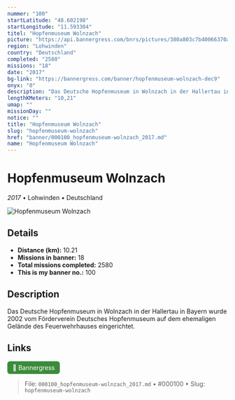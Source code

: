 ```yaml
---
nummer: "100"
startLatitude: "48.602198"
startLongitude: "11.593304"
titel: "Hopfenmuseum Wolnzach"
picture: "https://api.bannergress.com/bnrs/pictures/380a803c7b40066370a20d88dcbee2ad"
region: "Lohwinden"
country: "Deutschland"
completed: "2580"
missions: "18"
date: "2017"
bg-link: "https://bannergress.com/banner/hopfenmuseum-wolnzach-dec9"
onyx: "0"
description: "Das Deutsche Hopfenmuseum in Wolnzach in der Hallertau in Bayern wurde 2002 vom Förderverein Deutsches Hopfenmuseum auf dem ehemaligen Gelände des Feuerwehrhauses eingerichtet."
lengthKMeters: "10,21"
umap: ""
missionDay: ""
notice: ""
title: "Hopfenmuseum Wolnzach"
slug: "hopfenmuseum-wolnzach"
href: "banner/000100_hopfenmuseum-wolnzach_2017.md"
name: "Hopfenmuseum Wolnzach"
---
```

# Hopfenmuseum Wolnzach

*2017* • Lohwinden • Deutschland

![Hopfenmuseum Wolnzach](https://api.bannergress.com/bnrs/pictures/380a803c7b40066370a20d88dcbee2ad)



## Details
- **Distance (km):** 10.21
- **Missions in banner:** 18
- **Total missions completed:** 2580
- **This is my banner no.:** 100



## Description
Das Deutsche Hopfenmuseum in Wolnzach in der Hallertau in Bayern wurde 2002 vom Förderverein Deutsches Hopfenmuseum auf dem ehemaligen Gelände des Feuerwehrhauses eingerichtet.



## Links
<a href="https://bannergress.com/banner/hopfenmuseum-wolnzach-dec9" target="_blank" style="display:inline-block;margin-right:8px;padding:6px 12px;background:#3c8b3c;color:#fff;text-decoration:none;border-radius:6px;">🔗 Bannergress</a>



> File: `000100_hopfenmuseum-wolnzach_2017.md`
> • #000100
> • Slug: `hopfenmuseum-wolnzach`
